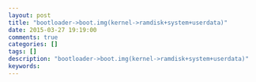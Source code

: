 ```yaml
---
layout: post
title: "bootloader->boot.img(kernel->ramdisk+system+userdata)"
date: 2015-03-27 19:19:00 
comments: true
categories: []
tags: []
description: "bootloader->boot.img(kernel->ramdisk+system+userdata)"
keywords: 
---
```





